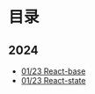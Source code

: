 # 目录
## 2024
- [01/23 React-base](./2024/01/23/React-base.md)
- [01/23 React-state](./2024/01/25/React-state.md)